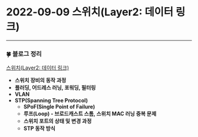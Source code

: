 # 2022-09-09 스위치(Layer2: 데이터 링크)

---

### :four_leaf_clover: 블로그 정리

[스위치(Layer2: 데이터 링크)](https://withmoonlab.tistory.com/171)

<b>

- 스위치 장비의 동작 과정
- 플러딩, 어드레스 러닝, 포워딩, 필터링
- VLAN
- STP(Spanning Tree Protocol)
  - SPoF(Single Point of Failure)
  - 루프(Loop) - 브로드캐스트 스톰, 스위치 MAC 러닝 중복 문제
  - 스위치 포트의 상태 및 변경 과정
  - STP 동작 방식

</b>
